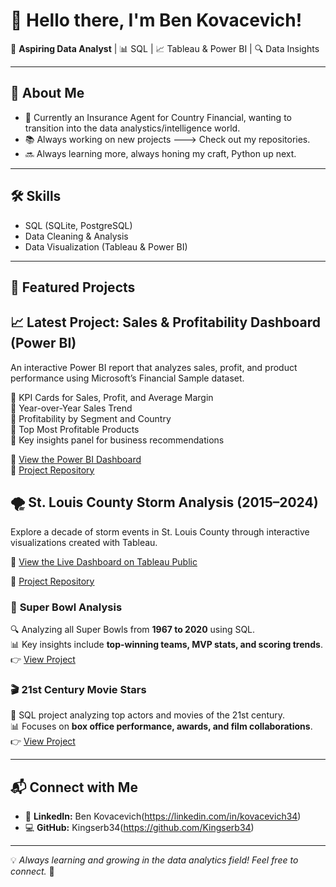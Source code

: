 # 👋 Hello there, I'm Ben Kovacevich!

🚀 **Aspiring Data Analyst** | 📊 SQL | 📈 Tableau & Power BI | 🔍 Data Insights

---

## 🔹 About Me
- 🎯 Currently an Insurance Agent for Country Financial, wanting to transition into the data analystics/intelligence world.
- 📚 Always working on new projects ---> Check out my repositories.
- 🔜 Always learning more, always honing my craft, Python up next.

---

## 🛠️ Skills
- SQL (SQLite, PostgreSQL)
- Data Cleaning & Analysis
- Data Visualization (Tableau & Power BI)

---

## 📂 Featured Projects
## 📈 Latest Project: Sales & Profitability Dashboard (Power BI)

An interactive Power BI report that analyzes sales, profit, and product performance using Microsoft’s Financial Sample dataset.

🔹 KPI Cards for Sales, Profit, and Average Margin  
🔹 Year-over-Year Sales Trend  
🔹 Profitability by Segment and Country  
🔹 Top Most Profitable Products   
🔹 Key insights panel for business recommendations

🔗 [View the Power BI Dashboard](https://app.powerbi.com/reportEmbed?reportId=5d2a5f49-d4d2-4ef2-ae55-bf878d855aff&autoAuth=true&ctid=dfe41fd7-3fc6-45b8-8ddb-5a283993e43a)  
📁 [Project Repository](https://github.com/Kingserb34/sales-profitability-dashboard-power-bi-)

## 🌪️ St. Louis County Storm Analysis (2015–2024)

Explore a decade of storm events in St. Louis County through interactive visualizations created with Tableau.

🔗 [View the Live Dashboard on Tableau Public](https://public.tableau.com/app/profile/benjamin.kovacevich/viz/10YearsofStormEventsinSt_Louis/Story1)

📁 [Project Repository](https://github.com/Kingserb34/stl-storm-analysis)

### 🏈 **Super Bowl Analysis**
🔍 Analyzing all Super Bowls from **1967 to 2020** using SQL.  
📊 Key insights include **top-winning teams, MVP stats, and scoring trends**.  
👉 [View Project](https://github.com/Kingserb34/SuperBowl_Analysis)

### 🎬 **21st Century Movie Stars**
🎥 SQL project analyzing top actors and movies of the 21st century.  
📊 Focuses on **box office performance, awards, and film collaborations**.  
👉 [View Project](https://github.com/Kingserb34/MovieStars_SQL)

---

## 📬 Connect with Me
- 🏢 **LinkedIn:** Ben Kovacevich(https://linkedin.com/in/kovacevich34)
- 💻 **GitHub:** Kingserb34(https://github.com/Kingserb34)

---
💡 *Always learning and growing in the data analytics field! Feel free to connect.* 🚀
